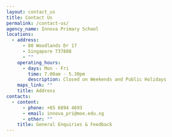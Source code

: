 ```yaml
---
layout: contact_us
title: Contact Us
permalink: /contact-us/
agency_name: Innova Primary School
locations:
  - address:
      - 80 Woodlands Dr 17
      - Singapore 737888
      - ""
    operating_hours:
      - days: Mon - Fri
        time: 7.00am - 5.30pm
        description: Closed on Weekends and Public Holidays
    maps_link: ""
    title: Address
contacts:
  - content:
      - phone: +65 6894 4693
      - email: innova_pri@moe.edu.sg
      - other: ""
    title: General Enquiries & Feedback
---
```

